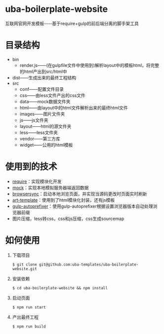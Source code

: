 # uba-boilerplate-website
互联网官网开发模板----基于require+gulp的前后端分离的脚手架工具


# 目录结构

- bin
  - render.js——(在gulpfile文件中使用到)解析layout中的模板html，将完整的html产出到src/html中
- dist——生成出来的最终工程结构
- src
  - conf——配置文件目录
  - css——由less文件产出的css文件
  - data——mock数据文件夹
  - html——由layout中的html文件解析出来的最终html文件
  - images——图片文件夹
  - js——js文件夹
  - layout——html的源文件夹
  - less——less文件夹
  - vendor——第三方库
  - widget——公用的html模板



# 使用到的技术

- [require](http://requirejs.org/docs/start.html)：实现模块化开发
- [mock](http://mockjs.com/)：实现本地模拟服务器端返回数据
- [browsersync](http://www.browsersync.cn/)：启动本地浏览页面，并实现当源码更改时页面实时刷新
- [art-template](https://github.com/aui/art-template)：使用到了html模块化封装，还有js模板
- [gulp-autoprefixer](https://github.com/sindresorhus/gulp-autoprefixer)：使用gulp-autoprefixer根据设置浏览器版本自动处理浏览器前缀
- 图片压缩，less转css，css和js压缩，css生成sourcemap



# 如何使用

1. 下载项目

   ```
   $ git clone git@github.com:uba-templates/uba-boilerplate-website.git
   ```

2. 安装依赖

   ```
   $ cd uba-boilerplate-website && npm install
   ```

3. 启动页面

   ```
   $ npm run start
   ```

4. 产出最终工程

   ```
   $ npm run build
   ```

